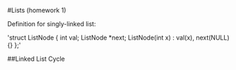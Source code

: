#Lists (homework 1)

Definition for singly-linked list:

'struct ListNode {
     int val;
     ListNode *next;
     ListNode(int x) : val(x), next(NULL) {}
 };'

##Linked List Cycle

